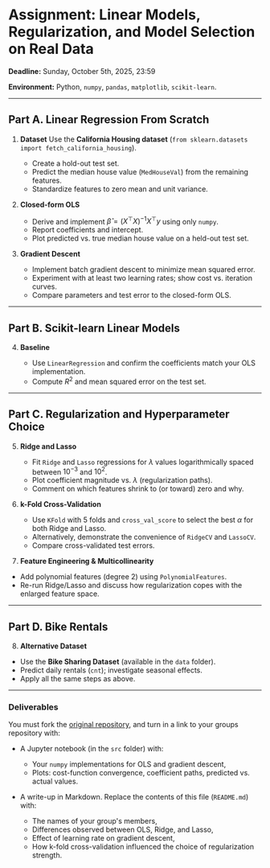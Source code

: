 # Assignment: Linear Models, Regularization, and Model Selection on Real Data

**Deadline:** Sunday, October 5th, 2025, 23:59

**Environment:** Python, `numpy`, `pandas`, `matplotlib`, `scikit-learn`.

---

## Part A. Linear Regression From Scratch

1. **Dataset**
   Use the **California Housing dataset** (`from sklearn.datasets import fetch_california_housing`).

   * Create a hold-out test set.
   * Predict the median house value (`MedHouseVal`) from the remaining features.
   * Standardize features to zero mean and unit variance.

2. **Closed-form OLS**

   * Derive and implement $\hat\beta = (X^\top X)^{-1}X^\top y$ using only `numpy`.
   * Report coefficients and intercept.
   * Plot predicted vs. true median house value on a held-out test set.

3. **Gradient Descent**

   * Implement batch gradient descent to minimize mean squared error.
   * Experiment with at least two learning rates; show cost vs. iteration curves.
   * Compare parameters and test error to the closed-form OLS.

---

## Part B. Scikit-learn Linear Models

4. **Baseline**

   * Use `LinearRegression` and confirm the coefficients match your OLS implementation.
   * Compute $R^2$ and mean squared error on the test set.

---

## Part C. Regularization and Hyperparameter Choice

5. **Ridge and Lasso**

   * Fit `Ridge` and `Lasso` regressions for $\lambda$ values logarithmically spaced between $10^{-3}$ and $10^{2}$.
   * Plot coefficient magnitude vs. $\lambda$ (regularization paths).
   * Comment on which features shrink to (or toward) zero and why.

6. **k-Fold Cross-Validation**

   * Use `KFold` with 5 folds and `cross_val_score` to select the best $\alpha$ for both Ridge and Lasso.
   * Alternatively, demonstrate the convenience of `RidgeCV` and `LassoCV`.
   * Compare cross-validated test errors.

7. **Feature Engineering & Multicollinearity**

  * Add polynomial features (degree 2) using `PolynomialFeatures`.
  * Re-run Ridge/Lasso and discuss how regularization copes with the enlarged feature space.

---

## Part D. Bike Rentals

8. **Alternative Dataset**

  * Use the **Bike Sharing Dataset** (available in the `data` folder).
  * Predict daily rentals (`cnt`); investigate seasonal effects.
  * Apply all the same steps as above.

---

### Deliverables
You must fork the [original repository](), and turn in a link to your groups repository with:

* A Jupyter notebook (in the `src` folder) with:

  * Your `numpy` implementations for OLS and gradient descent,
  * Plots: cost-function convergence, coefficient paths, predicted vs. actual values.
* A write-up in Markdown. Replace the contents of this file (`README.md`) with:
  
  * The names of your group's members,
  * Differences observed between OLS, Ridge, and Lasso,
  * Effect of learning rate on gradient descent,
  * How k-fold cross-validation influenced the choice of regularization strength.

